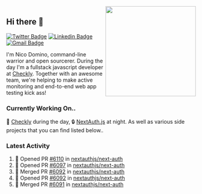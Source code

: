 <img align="right" src="https://user-images.githubusercontent.com/7415984/172472491-91b16eac-fa22-4ecf-92df-d687139fd1f9.gif" width="240" />

## Hi there 👋

[![Twitter Badge](https://img.shields.io/badge/-@ndom91-1ca0f1?style=flat-square&labelColor=1ca0f1&logo=twitter&logoColor=white&link=https://twitter.com/ndom91)](https://twitter.com/ndom91) [![Linkedin Badge](https://img.shields.io/badge/-ndom91-blue?style=flat-square&logo=Linkedin&logoColor=white&link=https://www.linkedin.com/in/ndom91/)](https://www.linkedin.com/in/ndom91/) [![Gmail Badge](https://img.shields.io/badge/-yo@ndo.dev-c14438?style=flat-square&logo=mail.ru&logoColor=white&link=mailto:yo@ndo.dev)](mailto:yo@ndo.dev)

I'm Nico Domino, command-line warrior and open sourcerer. During the day I'm a fullstack javascript developer at [Checkly](https://checklyhq.com). Together with an awesome team, we're helping to make active monitoring and end-to-end web app testing kick ass!

### Currently Working On..

🦝 [Checkly](https://checklyhq.com) during the day, 🔒 [NextAuth.js](https://github.com/nextauthjs/next-auth) at night. As well as various side projects that you can find listed below..

<!--START_SECTION_PROFILE_VIEWS:readme-info-->
<!--END_SECTION_PROFILE_VIEWS:readme-info-->

<!--START_SECTION_DAILY_COMMIT:readme-info-->
<!--END_SECTION_DAILY_COMMIT:readme-info-->

<!--START_SECTION_WEEKLY_COMMIT:readme-info-->
<!--END_SECTION_WEEKLY_COMMIT:readme-info-->

### Latest Activity

<!--START_SECTION:activity-->
1. 💪 Opened PR [#6110](https://github.com/nextauthjs/next-auth/pull/6110) in [nextauthjs/next-auth](https://github.com/nextauthjs/next-auth)
2. 💪 Opened PR [#6097](https://github.com/nextauthjs/next-auth/pull/6097) in [nextauthjs/next-auth](https://github.com/nextauthjs/next-auth)
3. 🎉 Merged PR [#6092](https://github.com/nextauthjs/next-auth/pull/6092) in [nextauthjs/next-auth](https://github.com/nextauthjs/next-auth)
4. 💪 Opened PR [#6092](https://github.com/nextauthjs/next-auth/pull/6092) in [nextauthjs/next-auth](https://github.com/nextauthjs/next-auth)
5. 🎉 Merged PR [#6091](https://github.com/nextauthjs/next-auth/pull/6091) in [nextauthjs/next-auth](https://github.com/nextauthjs/next-auth)
<!--END_SECTION:activity-->
